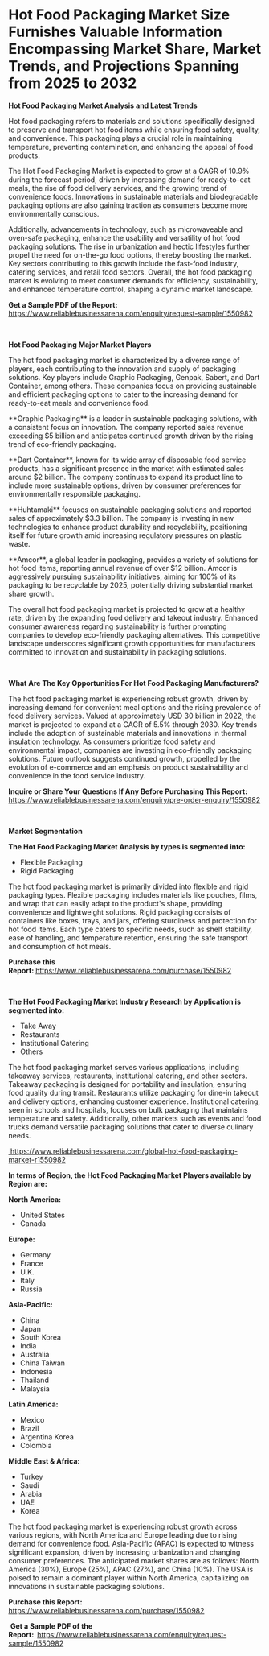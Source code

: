 <p><h1>Hot Food Packaging Market Size Furnishes Valuable Information Encompassing Market Share, Market Trends, and Projections Spanning from 2025 to 2032</h1></p><p><strong>Hot Food Packaging Market Analysis and Latest Trends</strong></p>
<p><p>Hot food packaging refers to materials and solutions specifically designed to preserve and transport hot food items while ensuring food safety, quality, and convenience. This packaging plays a crucial role in maintaining temperature, preventing contamination, and enhancing the appeal of food products. </p><p>The Hot Food Packaging Market is expected to grow at a CAGR of 10.9% during the forecast period, driven by increasing demand for ready-to-eat meals, the rise of food delivery services, and the growing trend of convenience foods. Innovations in sustainable materials and biodegradable packaging options are also gaining traction as consumers become more environmentally conscious. </p><p>Additionally, advancements in technology, such as microwaveable and oven-safe packaging, enhance the usability and versatility of hot food packaging solutions. The rise in urbanization and hectic lifestyles further propel the need for on-the-go food options, thereby boosting the market. Key sectors contributing to this growth include the fast-food industry, catering services, and retail food sectors. Overall, the hot food packaging market is evolving to meet consumer demands for efficiency, sustainability, and enhanced temperature control, shaping a dynamic market landscape.</p></p>
<p><strong>Get a Sample PDF of the Report:&nbsp;</strong> <a href="https://www.reliablebusinessarena.com/enquiry/request-sample/1550982?utm_campaign=3061&utm_medium=2&utm_source=Github&utm_content=ia&utm_term=19042025&utm_id=hot-food-packaging">https://www.reliablebusinessarena.com/enquiry/request-sample/1550982</a></p>
<p>&nbsp;</p>
<p><strong>Hot Food Packaging Major Market Players</strong></p>
<p><p>The hot food packaging market is characterized by a diverse range of players, each contributing to the innovation and supply of packaging solutions. Key players include Graphic Packaging, Genpak, Sabert, and Dart Container, among others. These companies focus on providing sustainable and efficient packaging options to cater to the increasing demand for ready-to-eat meals and convenience food.</p><p>**Graphic Packaging** is a leader in sustainable packaging solutions, with a consistent focus on innovation. The company reported sales revenue exceeding $5 billion and anticipates continued growth driven by the rising trend of eco-friendly packaging. </p><p>**Dart Container**, known for its wide array of disposable food service products, has a significant presence in the market with estimated sales around $2 billion. The company continues to expand its product line to include more sustainable options, driven by consumer preferences for environmentally responsible packaging.</p><p>**Huhtamaki** focuses on sustainable packaging solutions and reported sales of approximately $3.3 billion. The company is investing in new technologies to enhance product durability and recyclability, positioning itself for future growth amid increasing regulatory pressures on plastic waste.</p><p>**Amcor**, a global leader in packaging, provides a variety of solutions for hot food items, reporting annual revenue of over $12 billion. Amcor is aggressively pursuing sustainability initiatives, aiming for 100% of its packaging to be recyclable by 2025, potentially driving substantial market share growth.</p><p>The overall hot food packaging market is projected to grow at a healthy rate, driven by the expanding food delivery and takeout industry. Enhanced consumer awareness regarding sustainability is further prompting companies to develop eco-friendly packaging alternatives. This competitive landscape underscores significant growth opportunities for manufacturers committed to innovation and sustainability in packaging solutions.</p></p>
<p>&nbsp;</p>
<p><strong>What Are The Key Opportunities For Hot Food Packaging Manufacturers?</strong></p>
<p><p>The hot food packaging market is experiencing robust growth, driven by increasing demand for convenient meal options and the rising prevalence of food delivery services. Valued at approximately USD 30 billion in 2022, the market is projected to expand at a CAGR of 5.5% through 2030. Key trends include the adoption of sustainable materials and innovations in thermal insulation technology. As consumers prioritize food safety and environmental impact, companies are investing in eco-friendly packaging solutions. Future outlook suggests continued growth, propelled by the evolution of e-commerce and an emphasis on product sustainability and convenience in the food service industry.</p></p>
<p><strong>Inquire or Share Your Questions If Any Before Purchasing This Report:</strong> <a href="https://www.reliablebusinessarena.com/enquiry/pre-order-enquiry/1550982?utm_campaign=3061&utm_medium=2&utm_source=Github&utm_content=ia&utm_term=19042025&utm_id=hot-food-packaging">https://www.reliablebusinessarena.com/enquiry/pre-order-enquiry/1550982</a></p>
<p>&nbsp;</p>
<p><strong>Market Segmentation</strong></p>
<p><strong>The Hot Food Packaging Market Analysis by types is segmented into:</strong></p>
<p><ul><li>Flexible Packaging</li><li>Rigid Packaging</li></ul></p>
<p><p>The hot food packaging market is primarily divided into flexible and rigid packaging types. Flexible packaging includes materials like pouches, films, and wrap that can easily adapt to the product's shape, providing convenience and lightweight solutions. Rigid packaging consists of containers like boxes, trays, and jars, offering sturdiness and protection for hot food items. Each type caters to specific needs, such as shelf stability, ease of handling, and temperature retention, ensuring the safe transport and consumption of hot meals.</p></p>
<p><strong>Purchase this Report:&nbsp;</strong><a href="https://www.reliablebusinessarena.com/purchase/1550982?utm_campaign=3061&utm_medium=2&utm_source=Github&utm_content=ia&utm_term=19042025&utm_id=hot-food-packaging">https://www.reliablebusinessarena.com/purchase/1550982</a></p>
<p>&nbsp;</p>
<p><strong>The Hot Food Packaging Market Industry Research by Application is segmented into:</strong></p>
<p><ul><li>Take Away</li><li>Restaurants</li><li>Institutional Catering</li><li>Others</li></ul></p>
<p><p>The hot food packaging market serves various applications, including takeaway services, restaurants, institutional catering, and other sectors. Takeaway packaging is designed for portability and insulation, ensuring food quality during transit. Restaurants utilize packaging for dine-in takeout and delivery options, enhancing customer experience. Institutional catering, seen in schools and hospitals, focuses on bulk packaging that maintains temperature and safety. Additionally, other markets such as events and food trucks demand versatile packaging solutions that cater to diverse culinary needs.</p></p>
<p><a href="https://www.reliablebusinessarena.com/global-hot-food-packaging-market-r1550982?utm_campaign=3061&utm_medium=2&utm_source=Github&utm_content=ia&utm_term=19042025&utm_id=hot-food-packaging">&nbsp;https://www.reliablebusinessarena.com/global-hot-food-packaging-market-r1550982</a></p>
<p><strong>In terms of Region, the Hot Food Packaging Market Players available by Region are:</strong></p>
<p>
    <p> <strong> North America: </strong>
        <ul>
            <li>United States</li>
            <li>Canada</li>
        </ul>
        </p> 
    <p> <strong> Europe: </strong>
        <ul>
            <li>Germany</li>
            <li>France</li>
            <li>U.K.</li>
            <li>Italy</li>
            <li>Russia</li>
        </ul>
        </p> 
    <p> <strong> Asia-Pacific: </strong>
        <ul>
            <li>China</li>
            <li>Japan</li>
            <li>South Korea</li>
            <li>India</li>
            <li>Australia</li>
            <li>China Taiwan</li>
            <li>Indonesia</li>
            <li>Thailand</li>
            <li>Malaysia</li>
        </ul>
        </p> 
    <p> <strong> Latin America: </strong>
        <ul>
            <li>Mexico</li>
            <li>Brazil</li>
            <li>Argentina Korea</li>
            <li>Colombia</li>
        </ul>
        </p> 
    <p> <strong> Middle East & Africa: </strong>
        <ul>
            <li>Turkey</li>
            <li>Saudi</li>
            <li>Arabia</li>
            <li>UAE</li>
            <li>Korea</li>
        </ul>
    </p>
    </p>
<p><p>The hot food packaging market is experiencing robust growth across various regions, with North America and Europe leading due to rising demand for convenience food. Asia-Pacific (APAC) is expected to witness significant expansion, driven by increasing urbanization and changing consumer preferences. The anticipated market shares are as follows: North America (30%), Europe (25%), APAC (27%), and China (10%). The USA is poised to remain a dominant player within North America, capitalizing on innovations in sustainable packaging solutions.</p></p>
<p><strong>Purchase this Report: </strong><a href="https://www.reliablebusinessarena.com/purchase/1550982?utm_campaign=3061&utm_medium=2&utm_source=Github&utm_content=ia&utm_term=19042025&utm_id=hot-food-packaging">https://www.reliablebusinessarena.com/purchase/1550982</a></p>
<p>&nbsp;<strong>Get a Sample PDF of the Report:&nbsp;&nbsp;</strong><a href="https://www.reliablebusinessarena.com/enquiry/request-sample/1550982?utm_campaign=3061&utm_medium=2&utm_source=Github&utm_content=ia&utm_term=19042025&utm_id=hot-food-packaging">https://www.reliablebusinessarena.com/enquiry/request-sample/1550982</a></p>
<p><strong></strong></p>
<p><p></p><p></p><p></p></p>